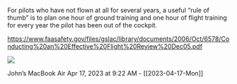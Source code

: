 For pilots who have not flown at all for several years, a
useful “rule of thumb” is to plan one hour of ground training and one hour of flight
training for every year the pilot has been out of the cockpit.

https://www.faasafety.gov/files/gslac/library/documents/2006/Oct/6578/Conducting%20an%20Effective%20Flight%20Review%20Dec05.pdf

![](<file:///Users/johnoleary/Library/Mobile Documents/iCloud~is~workflow~my~workflows/Documents/Screenshots/2023-04-17 092249.png>)

John’s MacBook Air
Apr 17, 2023 at 9:22 AM - [[2023-04-17-Mon]]

